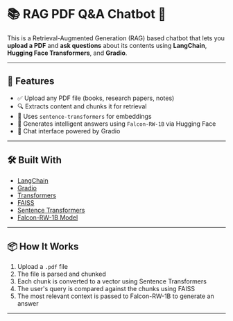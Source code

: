 # 📚 RAG PDF Q&A Chatbot 🤖

This is a Retrieval-Augmented Generation (RAG) based chatbot that lets you **upload a PDF** and **ask questions** about its contents using **LangChain**, **Hugging Face Transformers**, and **Gradio**.

---

## 🚀 Features

- ✅ Upload any PDF file (books, research papers, notes)
- 🔍 Extracts content and chunks it for retrieval
- 🧠 Uses `sentence-transformers` for embeddings
- 🤖 Generates intelligent answers using `Falcon-RW-1B` via Hugging Face
- 💬 Chat interface powered by Gradio

---

## 🛠️ Built With

- [LangChain](https://python.langchain.com/)
- [Gradio](https://gradio.app/)
- [Transformers](https://huggingface.co/transformers/)
- [FAISS](https://github.com/facebookresearch/faiss)
- [Sentence Transformers](https://www.sbert.net/)
- [Falcon-RW-1B Model](https://huggingface.co/tiiuae/falcon-rw-1b)

---

## 📦 How It Works

1. Upload a `.pdf` file
2. The file is parsed and chunked
3. Each chunk is converted to a vector using Sentence Transformers
4. The user's query is compared against the chunks using FAISS
5. The most relevant context is passed to Falcon-RW-1B to generate an answer

---



